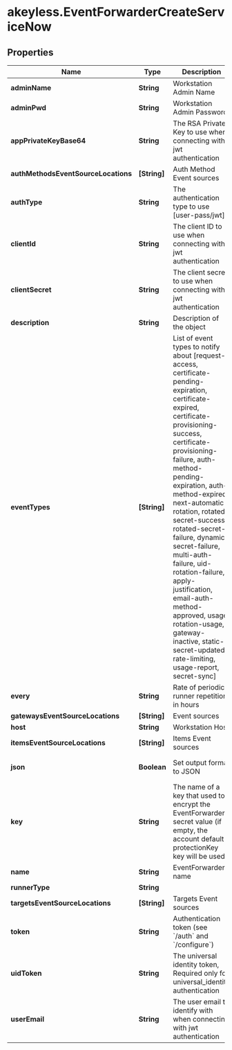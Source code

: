 # akeyless.EventForwarderCreateServiceNow

## Properties

Name | Type | Description | Notes
------------ | ------------- | ------------- | -------------
**adminName** | **String** | Workstation Admin Name | [optional] 
**adminPwd** | **String** | Workstation Admin Password | [optional] 
**appPrivateKeyBase64** | **String** | The RSA Private Key to use when connecting with jwt authentication | [optional] 
**authMethodsEventSourceLocations** | **[String]** | Auth Method Event sources | [optional] 
**authType** | **String** | The authentication type to use [user-pass/jwt] | [optional] [default to &#39;user-pass&#39;]
**clientId** | **String** | The client ID to use when connecting with jwt authentication | [optional] 
**clientSecret** | **String** | The client secret to use when connecting with jwt authentication | [optional] 
**description** | **String** | Description of the object | [optional] 
**eventTypes** | **[String]** | List of event types to notify about [request-access, certificate-pending-expiration, certificate-expired, certificate-provisioning-success, certificate-provisioning-failure, auth-method-pending-expiration, auth-method-expired, next-automatic-rotation, rotated-secret-success, rotated-secret-failure, dynamic-secret-failure, multi-auth-failure, uid-rotation-failure, apply-justification, email-auth-method-approved, usage, rotation-usage, gateway-inactive, static-secret-updated, rate-limiting, usage-report, secret-sync] | [optional] 
**every** | **String** | Rate of periodic runner repetition in hours | [optional] 
**gatewaysEventSourceLocations** | **[String]** | Event sources | 
**host** | **String** | Workstation Host | [optional] 
**itemsEventSourceLocations** | **[String]** | Items Event sources | [optional] 
**json** | **Boolean** | Set output format to JSON | [optional] [default to false]
**key** | **String** | The name of a key that used to encrypt the EventForwarder secret value (if empty, the account default protectionKey key will be used) | [optional] 
**name** | **String** | EventForwarder name | 
**runnerType** | **String** |  | 
**targetsEventSourceLocations** | **[String]** | Targets Event sources | [optional] 
**token** | **String** | Authentication token (see &#x60;/auth&#x60; and &#x60;/configure&#x60;) | [optional] 
**uidToken** | **String** | The universal identity token, Required only for universal_identity authentication | [optional] 
**userEmail** | **String** | The user email to identify with when connecting with jwt authentication | [optional] 


